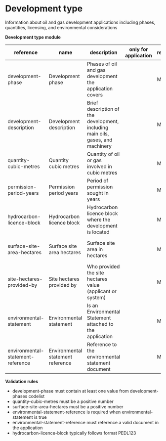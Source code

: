 # Development type

Information about oil and gas development applications including phases, 
quantities, licensing, and environmental considerations


**Development type module**

| reference | name | description | only for application | requirement | notes |
| --- | --- | --- | --- | --- | --- |
| development-phase | Development phase | Phases of oil and gas development the application covers |  | MUST | Select from the **development-phase** enum |
| development-description | Development description | Brief description of the development, including main oils, gases, and machinery |  | MUST |  |
| quantity-cubic-metres | Quantity cubic metres | Quantity of oil or gas involved in cubic metres |  | MUST |  |
| permission-period-years | Permission period years | Period of permission sought in years |  | MAY |  |
| hydrocarbon-licence-block | Hydrocarbon licence block | Hydrocarbon licence block where the development is located |  | MUST | Typically an identifier like "PEDL123" |
| surface-site-area-hectares | Surface site area hectares | Surface site area in hectares |  | MAY | could this be calculated from the site boundary? |
| site-hectares-provided-by | Site hectares provided by | Who provided the site hectares value (applicant or system) |  | MAY | Select from the **provided-by** enum |
| environmental-statement | Environmental statement | Is an Environmental Statement attached to the application |  | MUST |  |
| environmental-statement-reference | Environmental statement reference | Reference to the environmental statement document |  | MAY | Rule: is a MUST if `environmental-statement` is `True` |

**Validation rules**

- development-phase must contain at least one value from development-phases codelist
- quantity-cubic-metres must be a positive number
- surface-site-area-hectares must be a positive number
- environmental-statement-reference is required when environmental-statement is true
- environmental-statement-reference must reference a valid document in the application
- hydrocarbon-licence-block typically follows format PEDL123